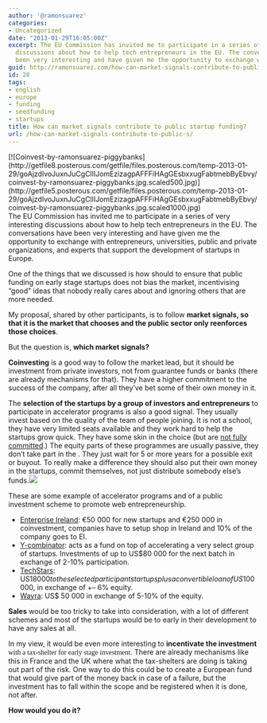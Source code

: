 ```yaml
---
author: '@ramonsuarez'
categories:
- Uncategorized
date: "2013-01-29T16:05:00Z"
excerpt: The EU Commission has invited me to participate in a series of very interesting
  discussions about how to help tech entrepreneurs in the EU. The conversations have
  been very interesting and have given me the opportunity to exchange with entrepreneu...
guid: http://ramonsuarez.com/how-can-market-signals-contribute-to-public-s
id: 28
tags:
- english
- europe
- funding
- seedfunding
- startups
title: How can market signals contribute to public startup funding?
url: /how-can-market-signals-contribute-to-public-s/
---
```


<div class="p_embed p_image_embed">[![Coinvest-by-ramonsuarez-piggybanks](http://getfile8.posterous.com/getfile/files.posterous.com/temp-2013-01-29/goAjzdlvoJuxnJuCgCllIJomEzizagpAFFFiHAgGEsbxxugFabtmebByEbvy/coinvest-by-ramonsuarez-piggybanks.jpg.scaled500.jpg)](http://getfile5.posterous.com/getfile/files.posterous.com/temp-2013-01-29/goAjzdlvoJuxnJuCgCllIJomEzizagpAFFFiHAgGEsbxxugFabtmebByEbvy/coinvest-by-ramonsuarez-piggybanks.jpg.scaled1000.jpg)</div>The EU Commission has invited me to participate in a series of very interesting discussions about how to help tech entrepreneurs in the EU. The conversations have been very interesting and have given me the opportunity to exchange with entrepreneurs, universities, public and private organizations, and experts that support the development of startups in Europe.

One of the things that we discussed is how should to ensure that public funding on early stage startups does not bias the market, incentivising “good” ideas that nobody really cares about and ignoring others that are more needed.

My proposal, shared by other participants, is to follow **market signals, so that it is the market that chooses and the public sector only reenforces those choices**.

But the question is, **which market signals?**

**Coinvesting** is a good way to follow the market lead, but it should be investment from private investors, not from guarantee funds or banks (there are already mechanisms for that). They have a higher commitment to the success of the company, after all they’ve bet some of their own money in it.

The **selection of the startups by a group of investors and entrepreneurs** to participate in accelerator programs is also a good signal. They usually invest based on the quality of the team of people joining. It is not a school, they have very limited seats available and they work hard to help the startups grow quick. They have some skin in the choice (but are [not fully committed](http://en.wikipedia.org/wiki/The_Chicken_and_the_Pig "Difference between commited and involvement.").) The equity parts of these programmes are usually passive, they don’t take part in the . They just wait for 5 <span class="boomerang-end-time">or more </span>years for a possible exit or buyout. To really make a difference they should also put their own money in the startups, commit themselves, not just distribute somebody else’s funds.![](https://mail.google.com/mail/u/0/images/cleardot.gif)

These are some example of accelerator programs and of a public investment scheme to promote web entrepreneurship.

- [Enterprise Ireland](http://www.enterprise-ireland.com/en/funding-supports/Company/): €50 000 for new startups and €250 000 in coinvestment, companies have to setup shop in Ireland and 10% of the company goes to EI.
- [Y-combinator](http://ycombinator.com/about.html): acts as a fund on top of accelerating a very select group of startups. Investments of up to US$80 000 for the next batch in exchange of 2<span class="boomerang-end-time">-10</span>% participation.
- [TechStars](http://www.techstars.com/funding/): US$18 000 to the selected participant startups plus a convertible loan of US$100 000, in exchange of +<span class="boomerang-end-time">– 6</span>% equity.
- [Wayra](http://wayra.org/sites/default/files/convocatorias/globales/bases/tyc_convocatoria_12-12-12_eng.pdf): US$ 50 000 in exchange of 5<span class="boomerang-end-time">-10</span>% of the equity.

**Sales** would be too tricky to take into consideration, with a lot of different schemes and most of the startups would be to early in their development to have any sales at all.

In my view, it would be even more interesting to **incentivate the investment**<span style="font-family:mceinline;"> with a tax-<span style="font-family:mceinline;">shelter <span style="font-family:mceinline;">for <span style="font-family:mceinline;">early stage investment</span></span></span></span>. There are already mechanisms like this in France and the UK where what the tax-shelters are doing is taking out part of the risk. One way to do this could be to create a European fund that would give part of the money back in case of a failure, but the investment has to fall within the scope and be registered when it is done, not after.

**How would you do it?**